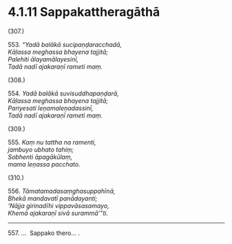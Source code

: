 

# 4.1.11 Sappakattheragāthā




(307.)

553\. _“Yadā balākā sucipaṇḍaracchadā,_  
_Kāḷassa meghassa bhayena tajjitā;_  
_Palehiti ālayamālayesinī,_  
_Tadā nadī ajakaraṇī rameti maṃ._  


(308.)

554\. _Yadā balākā suvisuddhapaṇḍarā,_  
_Kāḷassa meghassa bhayena tajjitā;_  
_Pariyesati leṇamaleṇadassinī,_  
_Tadā nadī ajakaraṇī rameti maṃ._  


(309.)

555\. _Kaṃ nu tattha na ramenti,_  
_jambuyo ubhato tahiṃ;_  
_Sobhenti āpagākūlaṃ,_  
_mama leṇassa pacchato._  


(310.)

556\. _Tāmatamadasaṃghasuppahīnā,_  
_Bhekā mandavatī panādayanti;_  
_‘Nājja girinadīhi vippavāsasamayo,_  
_Khemā ajakaraṇī sivā surammā’”ti._  


---

557\. …  Sappako thero… .






